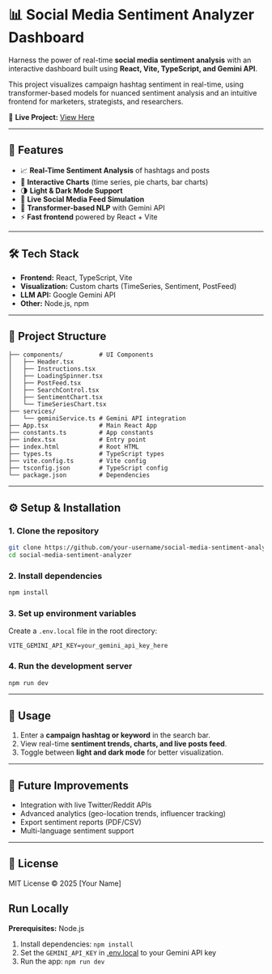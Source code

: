 # 📊 Social Media Sentiment Analyzer Dashboard

Harness the power of real-time **social media sentiment analysis** with an interactive dashboard built using **React, Vite, TypeScript, and Gemini API**.  

This project visualizes campaign hashtag sentiment in real-time, using transformer-based models for nuanced sentiment analysis and an intuitive frontend for marketers, strategists, and researchers.

🔗 **Live Project:** [View Here](https://sentiment-4mx.pages.dev/)

---

## 🚀 Features
- 📈 **Real-Time Sentiment Analysis** of hashtags and posts  
- 🎨 **Interactive Charts** (time series, pie charts, bar charts)  
- 🌗 **Light & Dark Mode Support**  
- 🔄 **Live Social Media Feed Simulation**  
- 🤖 **Transformer-based NLP** with Gemini API  
- ⚡ **Fast frontend** powered by React + Vite  

---

## 🛠️ Tech Stack
- **Frontend:** React, TypeScript, Vite  
- **Visualization:** Custom charts (TimeSeries, Sentiment, PostFeed)  
- **LLM API:** Google Gemini API  
- **Other:** Node.js, npm  

---

## 📂 Project Structure
```
├── components/          # UI Components
│   ├── Header.tsx
│   ├── Instructions.tsx
│   ├── LoadingSpinner.tsx
│   ├── PostFeed.tsx
│   ├── SearchControl.tsx
│   ├── SentimentChart.tsx
│   └── TimeSeriesChart.tsx
├── services/
│   └── geminiService.ts # Gemini API integration
├── App.tsx              # Main React App
├── constants.ts         # App constants
├── index.tsx            # Entry point
├── index.html           # Root HTML
├── types.ts             # TypeScript types
├── vite.config.ts       # Vite config
├── tsconfig.json        # TypeScript config
└── package.json         # Dependencies
```

---

## ⚙️ Setup & Installation

### 1. Clone the repository
```bash
git clone https://github.com/your-username/social-media-sentiment-analyzer.git
cd social-media-sentiment-analyzer
```

### 2. Install dependencies
```bash
npm install
```

### 3. Set up environment variables
Create a `.env.local` file in the root directory:
```env
VITE_GEMINI_API_KEY=your_gemini_api_key_here
```

### 4. Run the development server
```bash
npm run dev
```

---

## 📌 Usage
1. Enter a **campaign hashtag or keyword** in the search bar.  
2. View real-time **sentiment trends, charts, and live posts feed**.  
3. Toggle between **light and dark mode** for better visualization.  

---

## 🧩 Future Improvements
- Integration with live Twitter/Reddit APIs  
- Advanced analytics (geo-location trends, influencer tracking)  
- Export sentiment reports (PDF/CSV)  
- Multi-language sentiment support  

---

## 📜 License
MIT License © 2025 [Your Name]  


## Run Locally

**Prerequisites:**  Node.js


1. Install dependencies:
   `npm install`
2. Set the `GEMINI_API_KEY` in [.env.local](.env.local) to your Gemini API key
3. Run the app:
   `npm run dev`
